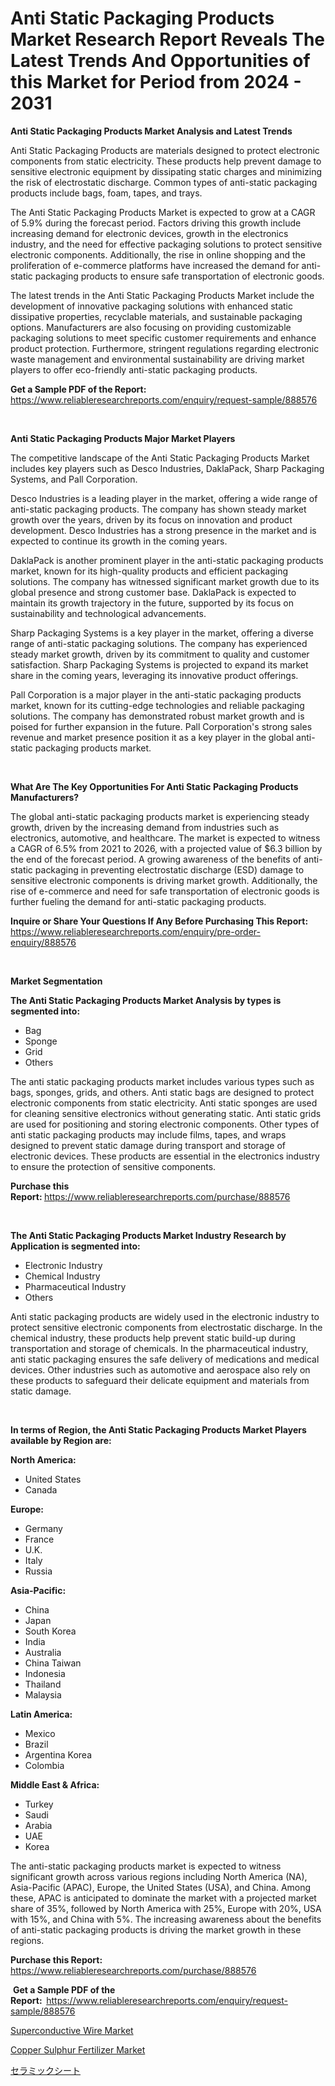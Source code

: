 <p><h1>Anti Static Packaging Products Market Research Report Reveals The Latest Trends And Opportunities of this Market for Period from 2024 - 2031</h1></p><p><strong>Anti Static Packaging Products Market Analysis and Latest Trends</strong></p>
<p><p>Anti Static Packaging Products are materials designed to protect electronic components from static electricity. These products help prevent damage to sensitive electronic equipment by dissipating static charges and minimizing the risk of electrostatic discharge. Common types of anti-static packaging products include bags, foam, tapes, and trays.</p><p>The Anti Static Packaging Products Market is expected to grow at a CAGR of 5.9% during the forecast period. Factors driving this growth include increasing demand for electronic devices, growth in the electronics industry, and the need for effective packaging solutions to protect sensitive electronic components. Additionally, the rise in online shopping and the proliferation of e-commerce platforms have increased the demand for anti-static packaging products to ensure safe transportation of electronic goods.</p><p>The latest trends in the Anti Static Packaging Products Market include the development of innovative packaging solutions with enhanced static dissipative properties, recyclable materials, and sustainable packaging options. Manufacturers are also focusing on providing customizable packaging solutions to meet specific customer requirements and enhance product protection. Furthermore, stringent regulations regarding electronic waste management and environmental sustainability are driving market players to offer eco-friendly anti-static packaging products.</p></p>
<p><strong>Get a Sample PDF of the Report:&nbsp;</strong> <a href="https://www.reliableresearchreports.com/enquiry/request-sample/888576">https://www.reliableresearchreports.com/enquiry/request-sample/888576</a></p>
<p>&nbsp;</p>
<p><strong>Anti Static Packaging Products Major Market Players</strong></p>
<p><p>The competitive landscape of the Anti Static Packaging Products Market includes key players such as Desco Industries, DaklaPack, Sharp Packaging Systems, and Pall Corporation.</p><p>Desco Industries is a leading player in the market, offering a wide range of anti-static packaging products. The company has shown steady market growth over the years, driven by its focus on innovation and product development. Desco Industries has a strong presence in the market and is expected to continue its growth in the coming years.</p><p>DaklaPack is another prominent player in the anti-static packaging products market, known for its high-quality products and efficient packaging solutions. The company has witnessed significant market growth due to its global presence and strong customer base. DaklaPack is expected to maintain its growth trajectory in the future, supported by its focus on sustainability and technological advancements.</p><p>Sharp Packaging Systems is a key player in the market, offering a diverse range of anti-static packaging solutions. The company has experienced steady market growth, driven by its commitment to quality and customer satisfaction. Sharp Packaging Systems is projected to expand its market share in the coming years, leveraging its innovative product offerings.</p><p>Pall Corporation is a major player in the anti-static packaging products market, known for its cutting-edge technologies and reliable packaging solutions. The company has demonstrated robust market growth and is poised for further expansion in the future. Pall Corporation's strong sales revenue and market presence position it as a key player in the global anti-static packaging products market.</p></p>
<p>&nbsp;</p>
<p><strong>What Are The Key Opportunities For Anti Static Packaging Products Manufacturers?</strong></p>
<p><p>The global anti-static packaging products market is experiencing steady growth, driven by the increasing demand from industries such as electronics, automotive, and healthcare. The market is expected to witness a CAGR of 6.5% from 2021 to 2026, with a projected value of $6.3 billion by the end of the forecast period. A growing awareness of the benefits of anti-static packaging in preventing electrostatic discharge (ESD) damage to sensitive electronic components is driving market growth. Additionally, the rise of e-commerce and need for safe transportation of electronic goods is further fueling the demand for anti-static packaging products.</p></p>
<p><strong>Inquire or Share Your Questions If Any Before Purchasing This Report:</strong> <a href="https://www.reliableresearchreports.com/enquiry/pre-order-enquiry/888576">https://www.reliableresearchreports.com/enquiry/pre-order-enquiry/888576</a></p>
<p>&nbsp;</p>
<p><strong>Market Segmentation</strong></p>
<p><strong>The Anti Static Packaging Products Market Analysis by types is segmented into:</strong></p>
<p><ul><li>Bag</li><li>Sponge</li><li>Grid</li><li>Others</li></ul></p>
<p><p>The anti static packaging products market includes various types such as bags, sponges, grids, and others. Anti static bags are designed to protect electronic components from static electricity. Anti static sponges are used for cleaning sensitive electronics without generating static. Anti static grids are used for positioning and storing electronic components. Other types of anti static packaging products may include films, tapes, and wraps designed to prevent static damage during transport and storage of electronic devices. These products are essential in the electronics industry to ensure the protection of sensitive components.</p></p>
<p><strong>Purchase this Report:&nbsp;</strong><a href="https://www.reliableresearchreports.com/purchase/888576">https://www.reliableresearchreports.com/purchase/888576</a></p>
<p>&nbsp;</p>
<p><strong>The Anti Static Packaging Products Market Industry Research by Application is segmented into:</strong></p>
<p><ul><li>Electronic Industry</li><li>Chemical Industry</li><li>Pharmaceutical Industry</li><li>Others</li></ul></p>
<p><p>Anti static packaging products are widely used in the electronic industry to protect sensitive electronic components from electrostatic discharge. In the chemical industry, these products help prevent static build-up during transportation and storage of chemicals. In the pharmaceutical industry, anti static packaging ensures the safe delivery of medications and medical devices. Other industries such as automotive and aerospace also rely on these products to safeguard their delicate equipment and materials from static damage.</p></p>
<p>&nbsp;</p>
<p><strong>In terms of Region, the Anti Static Packaging Products Market Players available by Region are:</strong></p>
<p>
    <p> <strong> North America: </strong>
        <ul>
            <li>United States</li>
            <li>Canada</li>
        </ul>
        </p> 
    <p> <strong> Europe: </strong>
        <ul>
            <li>Germany</li>
            <li>France</li>
            <li>U.K.</li>
            <li>Italy</li>
            <li>Russia</li>
        </ul>
        </p> 
    <p> <strong> Asia-Pacific: </strong>
        <ul>
            <li>China</li>
            <li>Japan</li>
            <li>South Korea</li>
            <li>India</li>
            <li>Australia</li>
            <li>China Taiwan</li>
            <li>Indonesia</li>
            <li>Thailand</li>
            <li>Malaysia</li>
        </ul>
        </p> 
    <p> <strong> Latin America: </strong>
        <ul>
            <li>Mexico</li>
            <li>Brazil</li>
            <li>Argentina Korea</li>
            <li>Colombia</li>
        </ul>
        </p> 
    <p> <strong> Middle East & Africa: </strong>
        <ul>
            <li>Turkey</li>
            <li>Saudi</li>
            <li>Arabia</li>
            <li>UAE</li>
            <li>Korea</li>
        </ul>
    </p>
    </p>
<p><p>The anti-static packaging products market is expected to witness significant growth across various regions including North America (NA), Asia-Pacific (APAC), Europe, the United States (USA), and China. Among these, APAC is anticipated to dominate the market with a projected market share of 35%, followed by North America with 25%, Europe with 20%, USA with 15%, and China with 5%. The increasing awareness about the benefits of anti-static packaging products is driving the market growth in these regions.</p></p>
<p><strong>Purchase this Report: </strong><a href="https://www.reliableresearchreports.com/purchase/888576">https://www.reliableresearchreports.com/purchase/888576</a></p>
<p>&nbsp;<strong>Get a Sample PDF of the Report:&nbsp;&nbsp;</strong><a href="https://www.reliableresearchreports.com/enquiry/request-sample/888576">https://www.reliableresearchreports.com/enquiry/request-sample/888576</a></p>
<p><strong></strong></p>
<p><p><a href="https://github.com/RichRobinson5/Market-Research-Report-List-4/blob/main/superconductive-wire-market.md">Superconductive Wire Market</a></p><p><a href="https://view.publitas.com/reportprime-1/copper-sulphur-fertilizer-market-a-comprehensive-report-of-its-market-share-growth-trends-2023-2030/">Copper Sulphur Fertilizer Market</a></p><p><a href="https://github.com/oqoeusbvpadwjs08/Market-Research-Report-List-1/blob/main/3186236191931.md">セラミックシート</a></p></p>